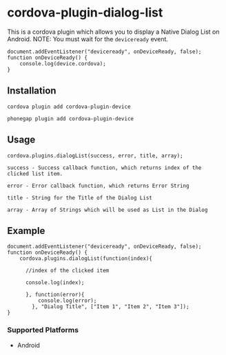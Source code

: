 <!--
#
# Licensed to the Apache Software Foundation (ASF) under one
# or more contributor license agreements.  See the NOTICE file
# distributed with this work for additional information
# regarding copyright ownership.  The ASF licenses this file
# to you under the Apache License, Version 2.0 (the
# "License"); you may not use this file except in compliance
# with the License.  You may obtain a copy of the License at
#
# http://www.apache.org/licenses/LICENSE-2.0
#
# Unless required by applicable law or agreed to in writing,
# software distributed under the License is distributed on an
# "AS IS" BASIS, WITHOUT WARRANTIES OR CONDITIONS OF ANY
#  KIND, either express or implied.  See the License for the
# specific language governing permissions and limitations
# under the License.
#
-->

# cordova-plugin-dialog-list

This is a cordova plugin which allows you to display a Native Dialog List on Android.
NOTE: You must wait for the `deviceready` event.

    document.addEventListener("deviceready", onDeviceReady, false);
    function onDeviceReady() {
        console.log(device.cordova);
    }

## Installation

    cordova plugin add cordova-plugin-device

    phonegap plugin add cordova-plugin-device

## Usage

    cordova.plugins.dialogList(success, error, title, array);

    success - Success callback function, which returns index of the clicked list item.

    error - Error callback function, which returns Error String

    title - String for the Title of the Dialog List

    array - Array of Strings which will be used as List in the Dialog

## Example

    document.addEventListener("deviceready", onDeviceReady, false);
    function onDeviceReady() {
        cordova.plugins.dialogList(function(index){

          //index of the clicked item

          console.log(index);

          }, function(error){
              console.log(error);
            }, "Dialog Title", ["Item 1", "Item 2", "Item 3"]);
    }

### Supported Platforms

- Android
